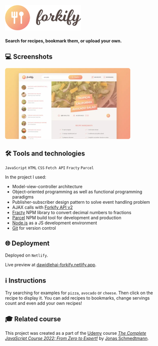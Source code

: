 # <picture><source media="(prefers-color-scheme: dark)" srcset="forkify-logo-light.webp"><source media="(prefers-color-scheme: light)" srcset="forkify-logo.webp"><img alt="Forkify logo" src="forkify-logo.webp" width="250"></picture>

**Search for recipes, bookmark them, or upload your own.**

## 💻 Screenshots
[<img src="forkify-screenshot.webp" alt="Screenshot of the Forkify app" width="412px">](https://dawidlehai-forkify.netlify.app/ 'Live preview')

## 🛠️ Tools and technologies
`JavaScript` `HTML` `CSS` `Fetch API` `Fracty` `Parcel`

In the project I used:

- Model-view-controller architecture
- Object-oriented programming as well as functional programming paradigms
- Publisher-subscriber design pattern to solve event handling problem
- AJAX calls with [Forkify API v2](https://forkify-api.herokuapp.com/v2 'Forkify API v2')
- [Fracty](https://npm.io/package/fracty 'Fracty Docs') NPM library to convert decimal numbers to fractions
- [Parcel](https://parceljs.org/ 'Parcel') NPM build tool for development and production
- [Node.js](https://nodejs.org/en/ 'Node.js') as a JS development environment
- [Git](https://git-scm.com/ 'Git') for version control

## 🌐 Deployment
Deployed on `Netlify`.

Live preview at [dawidlehai-forkify.netlify.app](https://dawidlehai-forkify.netlify.app/).

## ℹ️ Instructions
Try searching for examples for `pizza`, `avocado` or `cheese`. Then click on the recipe to display it. You can add recipes to bookmarks, change servings count and even add your own recipes!

## 🎓 Related course
This project was created as a part of the [Udemy](https://www.udemy.com/ 'Udemy') course [_The Complete JavaScript Course 2022: From Zero to Expert!_](https://www.udemy.com/course/the-complete-javascript-course/ 'See this course on Udemy') by [Jonas Schmedtmann](https://twitter.com/jonasschmedtman 'Jonas Schmedtmann on Twitter').
